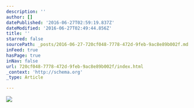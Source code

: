 ```yaml
---
description: ''
author: []
datePublished: '2016-06-27T02:59:19.837Z'
dateModified: '2016-06-27T02:49:44.856Z'
title: ''
starred: false
sourcePath: _posts/2016-06-27-720cf048-7778-472d-9feb-9ac8e89b002f.md
inFeed: true
hasPage: true
inNav: false
url: 720cf048-7778-472d-9feb-9ac8e89b002f/index.html
_context: 'http://schema.org'
_type: Article

---
```

![](https://the-grid-user-content.s3-us-west-2.amazonaws.com/1259192c-db4b-4824-8f35-b987d9d29d5f.png)